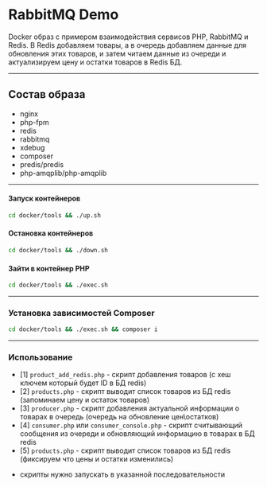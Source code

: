 # RabbitMQ Demo

Docker образ с примером взаимодействия сервисов PHP, RabbitMQ и Redis. 
В Redis добавляем товары, а в очередь добавляем данные для обновления этих товаров, 
и затем читаем данные из очереди и актуализируем цену и остатки товаров в Redis БД.

---

## Состав образа

- nginx
- php-fpm
- redis
- rabbitmq
- xdebug
- composer
- predis/predis
- php-amqplib/php-amqplib

---

#### Запуск контейнеров
```bash
cd docker/tools && ./up.sh
```

#### Остановка контейнеров
```bash
cd docker/tools && ./down.sh
```

#### Зайти в контейнер PHP
```bash
cd docker/tools && ./exec.sh
```

---

### Установка зависимостей Composer
```bash
cd docker/tools && ./exec.sh && composer i
```

---

### Использование

- [1] `product_add_redis.php` - скрипт добавления товаров (с хеш ключем который будет ID в БД redis)
- [2] `products.php` - скрипт выводит список товаров из БД redis (запоминаем цену и остаток товаров)
- [3] `producer.php` - скрипт добавления актуальной информации о товарах в очередь (очередь на обновление цен\остатков)
- [4] `consumer.php` или `consumer_console.php` - скрипт считывающий сообщения из очереди и обновляющий информацию в товарах в БД redis
- [5] `products.php` - скрипт выводит список товаров из БД redis (фиксируем что цены и остатки изменились)

* скрипты нужно запускать в указанной последовательности

